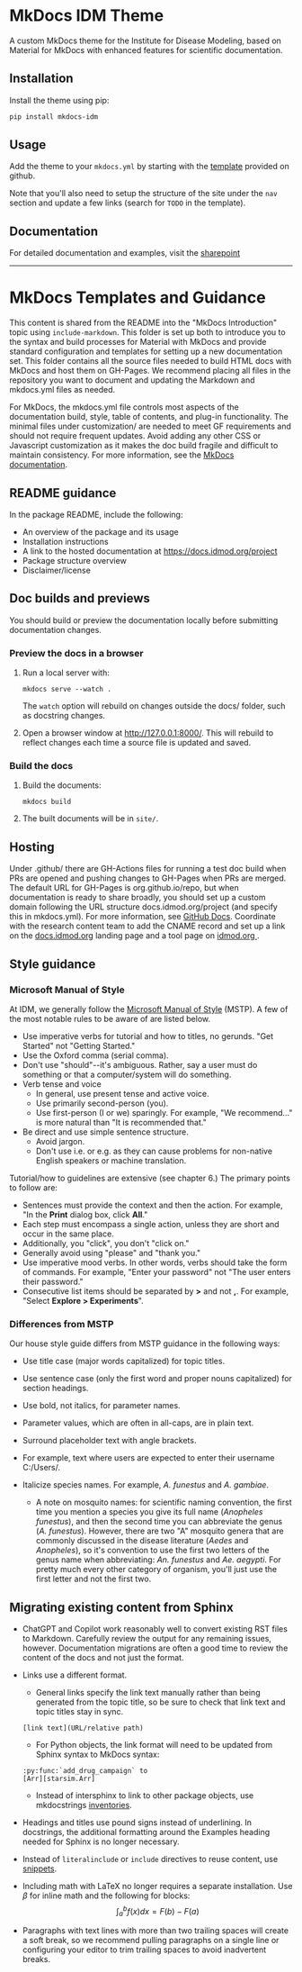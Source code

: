 # MkDocs IDM Theme

A custom MkDocs theme for the Institute for Disease Modeling, based on Material for MkDocs with enhanced features for scientific documentation.

## Installation

Install the theme using pip:

```bash
pip install mkdocs-idm
```

## Usage

Add the theme to your `mkdocs.yml` by starting with the [template](https://github.com/gatesfoundation/mkdocs-idm/blob/main/mkdocs.yml) provided on github.

Note that you'll also need to setup the structure of the site under the `nav` section and update a few links (search for `TODO` in the template). 

## Documentation

For detailed documentation and examples, visit the [sharepoint](https://bmgf.sharepoint.com/:f:/s/IDMSoftwareTeam/EpvoFk_Pf21HngvuaqLXJykBR6ubMwOJ0qMj6tmbDGX5tA?e=Vg8deQ)

---

# MkDocs Templates and Guidance

This content is shared from the README into the "MkDocs Introduction" topic using `include-markdown`. This folder is set up both to introduce you to the syntax and build processes for Material with MkDocs and provide standard configuration and templates for setting up a new documentation set. This folder contains all the source files needed to build HTML docs with MkDocs and host them on GH-Pages. We recommend placing all files in the repository you want to document and updating the Markdown and mkdocs.yml files as needed.

For MkDocs, the mkdocs.yml file controls most aspects of the documentation build, style, table of contents, and plug-in functionality. The minimal files under customization/ are needed to meet GF requirements and should not require frequent updates. Avoid adding any other CSS or Javascript customization as it makes the doc build fragile and difficult to maintain consistency. For more information, see the [MkDocs documentation](https://squidfunk.github.io/mkdocs-material/reference/).

## README guidance

In the package README, include the following:

* An overview of the package and its usage
* Installation instructions
* A link to the hosted documentation at https://docs.idmod.org/project
* Package structure overview
* Disclaimer/license

## Doc builds and previews

You should build or preview the documentation locally before submitting documentation changes. 

### Preview the docs in a browser

1. Run a local server with:
   ```
   mkdocs serve --watch .
   ```
   
    The `watch` option will rebuild on changes outside the docs/ folder, such as docstring changes. 

2. Open a browser window at http://127.0.0.1:8000/<project>. This will rebuild to reflect changes each time a source file is updated and saved. 

### Build the docs 

1.  Build the documents:
    ```
    mkdocs build
    ```
2.  The built documents will be in `site/`.

## Hosting

Under .github/ there are GH-Actions files for running a test doc build when PRs are opened and pushing changes to GH-Pages when PRs are merged. The default URL for GH-Pages is org.github.io/repo, but when documentation is ready to share broadly, you should set up a custom domain following the URL structure docs.idmod.org/project (and specify this in mkdocs.yml). For more information, see [GitHub Docs](https://docs.github.com/en/pages/configuring-a-custom-domain-for-your-github-pages-site). Coordinate with the research content team to add the CNAME record and set up a link on the [docs.idmod.org](https://docs.idmod.org/) landing page and a tool page on [idmod.org ](https://www.idmod.org/tools/). 

## Style guidance

### Microsoft Manual of Style

At IDM, we generally follow the [Microsoft Manual of Style](https://learn.microsoft.com/en-us/style-guide/welcome/) (MSTP). A few of the most notable rules to be aware of are listed below.

*  Use imperative verbs for tutorial and how to titles, no gerunds. "Get Started" not "Getting Started."
*  Use the Oxford comma (serial comma).
*  Don't use "should"--it's ambiguous. Rather, say a user must do something
   or that a computer/system will do something.
*  Verb tense and voice
   *  In general, use present tense and active voice.
   *  Use primarily second-person (you).
   *  Use first-person (I or we) sparingly. For example, "We recommend…" is more natural
      than "It is recommended that."
*  Be direct and use simple sentence structure.
   *  Avoid jargon.
   *  Don't use i.e. or e.g. as they can cause problems for non-native English speakers or machine translation.

Tutorial/how to guidelines are extensive (see chapter 6.) The primary points to follow are:

*  Sentences must provide the context and then the action. For example, "In the **Print**
   dialog box, click **All**."
*  Each step must encompass a single action, unless they are short and occur in the same place.
*  Additionally, you "click", you don't "click on."
*  Generally avoid using "please" and "thank you."
*  Use imperative mood verbs. In other words, verbs should take the form of commands. For example, "Enter your password" not "The user enters their password."
*  Consecutive list items should be separated by **>** and not **,**. For example, "Select **Explore > Experiments**".

### Differences from MSTP

Our house style guide differs from MSTP guidance in the following ways:

* Use title case (major words capitalized) for topic titles. 
* Use sentence case (only the first word and proper nouns capitalized) for section headings.
* Use bold, not italics, for parameter names.
* Parameter values, which are often in all-caps, are in plain text.
* Surround placeholder text with angle brackets.
* For example, text where users are expected to enter their username C:/Users/<username>.
* Italicize species names. For example, *A. funestus* and *A. gambiae*.
  
    * A note on mosquito names: for scientific naming convention, the first time you mention a species you give its full name (*Anopheles funestus*), and then the second time you can abbreviate the genus (*A. funestus*). However, there are two "A" mosquito genera that are commonly discussed in the disease literature (*Aedes* and *Anopheles*), so it's convention to use the first two letters of the genus name when abbreviating: *An. funestus* and *Ae. aegypti*. For pretty much every other category of organism, you'll just use the first letter and not the first two.
## Migrating existing content from Sphinx

* ChatGPT and Copilot work reasonably well to convert existing RST files to Markdown. Carefully review the output for any remaining issues, however. Documentation migrations are often a good time to review the content of the docs and not just the format. 
* Links use a different format. 
  
    * General links specify the link text manually rather than being generated from the topic title, so be sure to check that link text and topic titles stay in sync. 
    ```
    [link text](URL/relative path)
    ```
    * For Python objects, the link format will need to be updated from Sphinx syntax to MkDocs syntax:
    ```
    :py:func:`add_drug_campaign` to 
    [Arr][starsim.Arr]
    ```
    * Instead of intersphinx to link to other package objects, use mkdocstrings [inventories](https://mkdocstrings.github.io/python/usage/#inventories).
  
* Headings and titles use pound signs instead of underlining. In docstrings, the additional formatting around the Examples heading needed for Sphinx is no longer necessary.
* Instead of `literalinclude` or `include` directives to reuse content, use [snippets](https://facelessuser.github.io/pymdown-extensions/extensions/snippets/). 
* Including math with LaTeX no longer requires a separate installation. Use $\beta$ for inline math and the following for blocks:
    $$
    \int_a^b f(x) dx = F(b) - F(a)
    $$
* Paragraphs with text lines with more than two trailing spaces will create a soft break, so we recommend pulling paragraphs on a single line or configuring your editor to trim trailing spaces to avoid inadvertent breaks. 